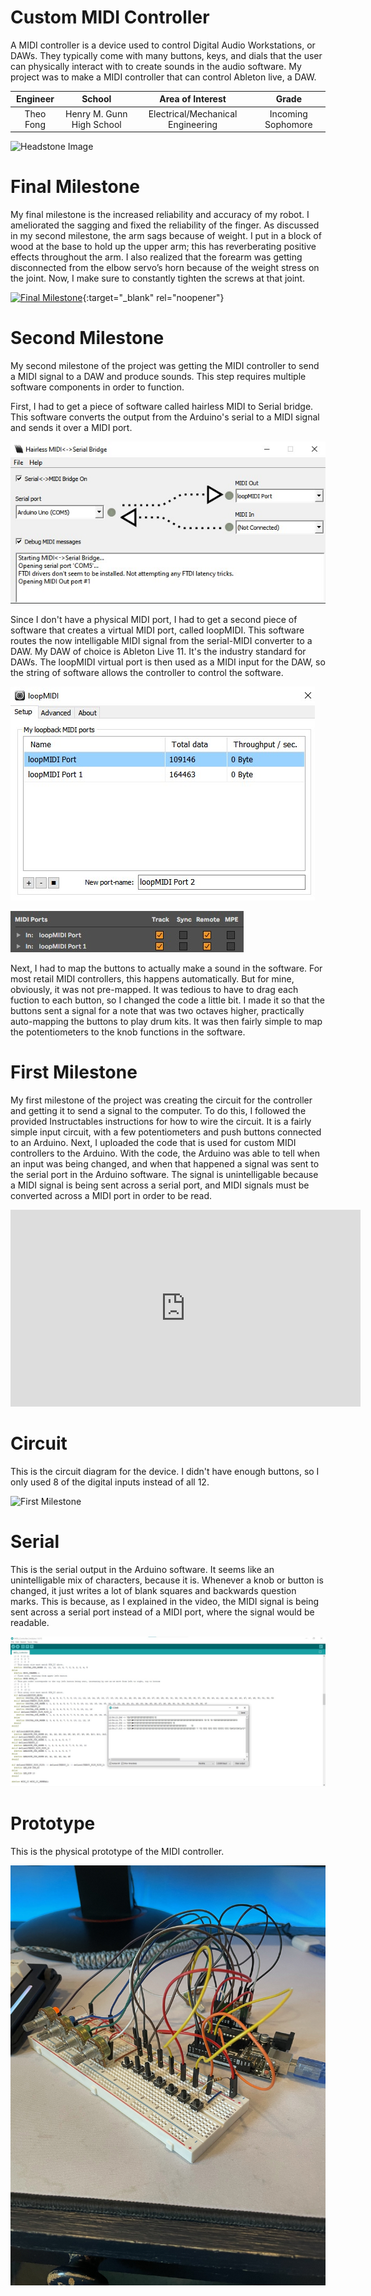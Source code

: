 ﻿# Custom MIDI Controller
A MIDI controller is a device used to control Digital Audio Workstations, or DAWs. They typically come with many buttons, keys, and dials that the user can physically interact with to create sounds in the audio software. My project was to make a MIDI controller that can control Ableton live, a DAW.

| **Engineer** | **School** | **Area of Interest** | **Grade** |
|:--:|:--:|:--:|:--:|
| Theo Fong | Henry M. Gunn High School | Electrical/Mechanical Engineering | Incoming Sophomore

![Headstone Image](https://bluestampengineering.com/wp-content/uploads/2016/05/improve.jpg)
  
# Final Milestone
My final milestone is the increased reliability and accuracy of my robot. I ameliorated the sagging and fixed the reliability of the finger. As discussed in my second milestone, the arm sags because of weight. I put in a block of wood at the base to hold up the upper arm; this has reverberating positive effects throughout the arm. I also realized that the forearm was getting disconnected from the elbow servo’s horn because of the weight stress on the joint. Now, I make sure to constantly tighten the screws at that joint. 

[![Final Milestone](https://res.cloudinary.com/marcomontalbano/image/upload/v1612573869/video_to_markdown/images/youtube--F7M7imOVGug-c05b58ac6eb4c4700831b2b3070cd403.jpg )](https://www.youtube.com/watch?v=F7M7imOVGug&feature=emb_logo "Final Milestone"){:target="_blank" rel="noopener"}

# Second Milestone
My second milestone of the project was getting the MIDI controller to send a MIDI signal to a DAW and produce sounds. This step requires multiple software components in order to function.









First, I had to get a piece of software called hairless MIDI to Serial bridge. This software converts the output from the Arduino's serial to a MIDI signal and sends it over a MIDI port. 

![Hairless](Hairless.jpg)


Since I don't have a physical MIDI port, I had to get a second piece of software that creates a virtual MIDI port, called loopMIDI. This software routes the now intelligable MIDI signal from the serial-MIDI converter to a DAW. My DAW of choice is Ableton Live 11. It's the industry standard for DAWs. The loopMIDI virtual port is then used as a MIDI input for the DAW, so the string of software allows the controller to control the software.

![loopMIDI](loopMIDI.jpg)

![Ableton](AbletonInputs.jpg)

Next, I had to map the buttons to actually make a sound in the software. For most retail MIDI controllers, this happens automatically. But for mine, obviously, it was not pre-mapped. It was tedious to have to drag each fuction to each button, so I changed the code a little bit. I made it so that the buttons sent a signal for a note that was two octaves higher, practically auto-mapping the buttons to play drum kits. It was then fairly simple to map the potentiometers to the knob functions in the software.


# First Milestone
  

My first milestone of the project was creating the circuit for the controller and getting it to send a signal to the computer. To do this, I followed the provided Instructables instructions for how to wire the circuit. It is a fairly simple input circuit, with a few potentiometers and push buttons connected to an Arduino. Next, I uploaded the code that is used for custom MIDI controllers to the Arduino. With the code, the Arduino was able to tell when an input was being changed, and when that happened a signal was sent to the serial port in the Arduino software. The signal is unintelligable because a MIDI signal is being sent across a serial port, and MIDI signals must be converted across a MIDI port in order to be read.


<html><iframe width="560" height="315" src="https://www.youtube.com/embed/ZxN7ZVL8-co" title="YouTube video player" frameborder="0" allow="accelerometer; autoplay; clipboard-write; encrypted-media; gyroscope; picture-in-picture" allowfullscreen></iframe></html>



# Circuit



This is the circuit diagram for the device. I didn't have enough buttons, so I only used 8 of the digital inputs instead of all 12.

![First Milestone](https://content.instructables.com/ORIG/FZJ/8DYZ/GJHV8UN8/FZJ8DYZGJHV8UN8.png?auto=webp&frame=1&fit=bounds&md=dc082bcd81f7a41e54290dd44579240b)



# Serial

This is the serial output in the Arduino software. It seems like an unintelligable mix of characters, because it is. Whenever a knob or button is changed, it just writes a lot of blank squares and backwards question marks. This is because, as I explained in the video, the MIDI signal is being sent across a serial port instead of a MIDI port, where the signal would be readable.

![Serial Output](Serial.jpg)



# Prototype

This is the physical prototype of the MIDI controller.

![Prototype](221df4cc-6a30-415b-8039-583b9fb83f70.jpg)

